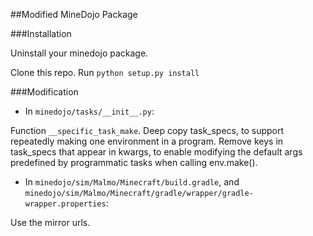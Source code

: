##Modified MineDojo Package

###Installation

Uninstall your minedojo package.

Clone this repo. Run `python setup.py install`

###Modification

- In `minedojo/tasks/__init__.py`: 

Function `__specific_task_make`. Deep copy task_specs, to support repeatedly making one environment in a program. Remove keys in task_specs that appear in kwargs, to enable modifying the default args predefined by programmatic tasks when calling env.make().

- In `minedojo/sim/Malmo/Minecraft/build.gradle`, and `minedojo/sim/Malmo/Minecraft/gradle/wrapper/gradle-wrapper.properties`:

Use the mirror urls.
